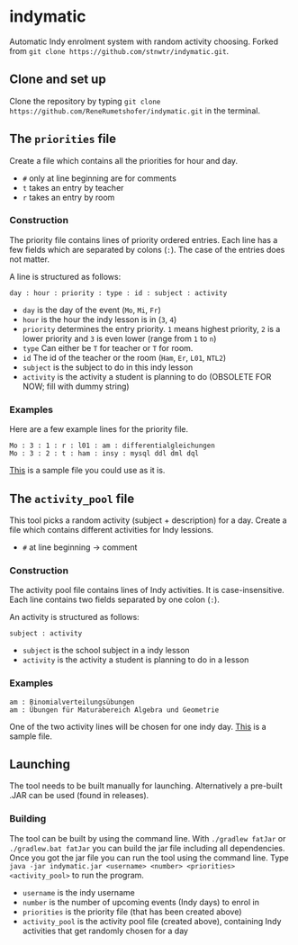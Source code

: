 # indymatic
Automatic Indy enrolment system with random activity choosing. Forked from `git clone https://github.com/stnwtr/indymatic.git`.

## Clone and set up
Clone the repository by typing `git clone https://github.com/ReneRumetshofer/indymatic.git` in the terminal.

## The `priorities` file
Create a file which contains all the priorities for hour and day.
* `#` only at line beginning are for comments
* `t` takes an entry by teacher
* `r` takes an entry by room

### Construction
The priority file contains lines of priority ordered entries.
Each line has a few fields which are separated by colons (`:`).
The case of the entries does not matter.

A line is structured as follows:
```
day : hour : priority : type : id : subject : activity
```
* `day` is the day of the event (`Mo`, `Mi`, `Fr`)
* `hour` is the hour the indy lesson is in (`3`, `4`)
* `priority` determines the entry priority. `1` means highest priority, `2` is a lower priority and `3` is even lower (range from `1` to `n`)
* `type` Can either be `T` for teacher or `T` for room.
* `id` The id of the teacher or the room (`Ham`, `Er`, `L01`, `NTL2`)
* `subject` is the subject to do in this indy lesson
* `activity` is the activity a student is planning to do (OBSOLETE FOR NOW; fill with dummy string)

### Examples
Here are a few example lines for the priority file.
```
Mo : 3 : 1 : r : l01 : am : differentialgleichungen
Mo : 3 : 2 : t : ham : insy : mysql ddl dml dql
```
[This](https://github.com/ReneRumetshofer/indymatic/blob/master/src/main/resources/priorities.cfg) is a sample file you could use as it is.

## The `activity_pool` file
This tool picks a random activity (subject + description) for a day.
Create a file which contains different activities for Indy lessions.
* `#` at line beginning -> comment

### Construction
The activity pool file contains lines of Indy activities. It is case-insensitive.
Each line contains two fields separated by one colon (`:`).

An activity is structured as follows:
```
subject : activity
```
* `subject` is the school subject in a indy lesson
* `activity` is the activity a student is planning to do in a lesson

### Examples
```
am : Binomialverteilungsübungen
am : Übungen für Maturabereich Algebra und Geometrie
```
One of the two activity lines will be chosen for one indy day.
[This](https://github.com/ReneRumetshofer/indymatic/blob/master/src/main/resources/pool.cfg) is a sample file.

## Launching
The tool needs to be built manually for launching. Alternatively a pre-built .JAR can be used (found in releases).

### Building
The tool can be built by using the command line.
With `./gradlew fatJar` or `./gradlew.bat fatJar` you can build the jar file including all dependencies.
Once you got the jar file you can run the tool using the command line.
Type `java -jar indymatic.jar <username> <number> <priorities> <activity_pool>` to run the program.
* `username` is the indy username
* `number` is the number of upcoming events (Indy days) to enrol in
* `priorities` is the priority file (that has been created above)
* `activity_pool` is the activity pool file (created above), containing Indy activities that get randomly chosen for a day
